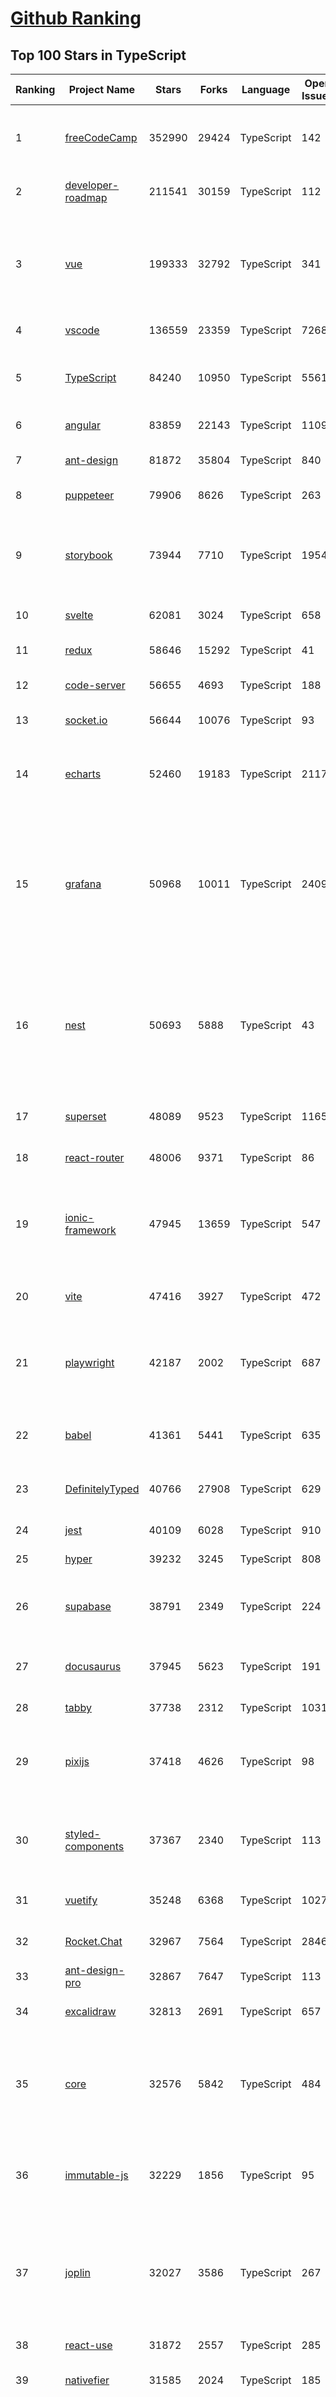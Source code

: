 [Github Ranking](../README.md)
==========

## Top 100 Stars in TypeScript

| Ranking | Project Name | Stars | Forks | Language | Open Issues | Description | Last Commit |
| ------- | ------------ | ----- | ----- | -------- | ----------- | ----------- | ----------- |
| 1 | [freeCodeCamp](https://github.com/freeCodeCamp/freeCodeCamp) | 352990 | 29424 | TypeScript | 142 | freeCodeCamp.org's open-source codebase and curriculum. Learn to code for free. | 2022-09-14T23:19:32Z |
| 2 | [developer-roadmap](https://github.com/kamranahmedse/developer-roadmap) | 211541 | 30159 | TypeScript | 112 | Roadmap to becoming a developer in 2022 | 2022-09-14T18:11:24Z |
| 3 | [vue](https://github.com/vuejs/vue) | 199333 | 32792 | TypeScript | 341 | 🖖 Vue.js is a progressive, incrementally-adoptable JavaScript framework for building UI on the web. | 2022-09-13T11:38:35Z |
| 4 | [vscode](https://github.com/microsoft/vscode) | 136559 | 23359 | TypeScript | 7268 | Visual Studio Code | 2022-09-15T02:16:35Z |
| 5 | [TypeScript](https://github.com/microsoft/TypeScript) | 84240 | 10950 | TypeScript | 5561 | TypeScript is a superset of JavaScript that compiles to clean JavaScript output. | 2022-09-14T23:53:23Z |
| 6 | [angular](https://github.com/angular/angular) | 83859 | 22143 | TypeScript | 1109 | The modern web developer’s platform | 2022-09-15T03:04:21Z |
| 7 | [ant-design](https://github.com/ant-design/ant-design) | 81872 | 35804 | TypeScript | 840 | An enterprise-class UI design language and React UI library | 2022-09-15T02:55:40Z |
| 8 | [puppeteer](https://github.com/puppeteer/puppeteer) | 79906 | 8626 | TypeScript | 263 | Headless Chrome Node.js API | 2022-09-15T02:37:59Z |
| 9 | [storybook](https://github.com/storybookjs/storybook) | 73944 | 7710 | TypeScript | 1954 | 📓 The UI component explorer. Develop, document, & test React, Vue, Angular, Web Components, Ember, Svelte & more! | 2022-09-15T02:31:14Z |
| 10 | [svelte](https://github.com/sveltejs/svelte) | 62081 | 3024 | TypeScript | 658 | Cybernetically enhanced web apps | 2022-09-14T08:13:17Z |
| 11 | [redux](https://github.com/reduxjs/redux) | 58646 | 15292 | TypeScript | 41 | Predictable state container for JavaScript apps | 2022-09-13T14:19:50Z |
| 12 | [code-server](https://github.com/coder/code-server) | 56655 | 4693 | TypeScript | 188 | VS Code in the browser | 2022-09-14T13:31:14Z |
| 13 | [socket.io](https://github.com/socketio/socket.io) | 56644 | 10076 | TypeScript | 93 | Realtime application framework (Node.JS server) | 2022-09-13T06:29:17Z |
| 14 | [echarts](https://github.com/apache/echarts) | 52460 | 19183 | TypeScript | 2117 | Apache ECharts is a powerful, interactive charting and data visualization library for browser | 2022-09-14T11:17:16Z |
| 15 | [grafana](https://github.com/grafana/grafana) | 50968 | 10011 | TypeScript | 2409 | The open and composable observability and data visualization platform. Visualize metrics, logs, and traces from multiple sources like Prometheus, Loki, Elasticsearch, InfluxDB, Postgres and many more.  | 2022-09-15T00:13:27Z |
| 16 | [nest](https://github.com/nestjs/nest) | 50693 | 5888 | TypeScript | 43 | A progressive Node.js framework for building efficient, scalable, and enterprise-grade server-side applications on top of TypeScript & JavaScript (ES6, ES7, ES8) 🚀 | 2022-09-15T00:07:39Z |
| 17 | [superset](https://github.com/apache/superset) | 48089 | 9523 | TypeScript | 1165 | Apache Superset is a Data Visualization and Data Exploration Platform | 2022-09-15T02:55:25Z |
| 18 | [react-router](https://github.com/remix-run/react-router) | 48006 | 9371 | TypeScript | 86 | Declarative routing for React | 2022-09-14T22:38:50Z |
| 19 | [ionic-framework](https://github.com/ionic-team/ionic-framework) | 47945 | 13659 | TypeScript | 547 | A powerful cross-platform UI toolkit for building native-quality iOS, Android, and Progressive Web Apps with HTML, CSS, and JavaScript. | 2022-09-14T22:10:40Z |
| 20 | [vite](https://github.com/vitejs/vite) | 47416 | 3927 | TypeScript | 472 | Next generation frontend tooling. It's fast! | 2022-09-14T10:42:24Z |
| 21 | [playwright](https://github.com/microsoft/playwright) | 42187 | 2002 | TypeScript | 687 | Playwright is a framework for Web Testing and Automation. It allows testing Chromium, Firefox and WebKit with a single API.  | 2022-09-15T02:51:22Z |
| 22 | [babel](https://github.com/babel/babel) | 41361 | 5441 | TypeScript | 635 | 🐠 Babel is a compiler for writing next generation JavaScript. | 2022-09-15T02:38:25Z |
| 23 | [DefinitelyTyped](https://github.com/DefinitelyTyped/DefinitelyTyped) | 40766 | 27908 | TypeScript | 629 | The repository for high quality TypeScript type definitions. | 2022-09-15T02:45:16Z |
| 24 | [jest](https://github.com/facebook/jest) | 40109 | 6028 | TypeScript | 910 | Delightful JavaScript Testing. | 2022-09-14T17:25:53Z |
| 25 | [hyper](https://github.com/vercel/hyper) | 39232 | 3245 | TypeScript | 808 | A terminal built on web technologies | 2022-09-13T17:36:35Z |
| 26 | [supabase](https://github.com/supabase/supabase) | 38791 | 2349 | TypeScript | 224 | The open source Firebase alternative. Follow to stay updated about our public Beta. | 2022-09-15T02:24:37Z |
| 27 | [docusaurus](https://github.com/facebook/docusaurus) | 37945 | 5623 | TypeScript | 191 | Easy to maintain open source documentation websites. | 2022-09-14T21:34:17Z |
| 28 | [tabby](https://github.com/Eugeny/tabby) | 37738 | 2312 | TypeScript | 1031 | A terminal for a more modern age | 2022-09-14T04:18:50Z |
| 29 | [pixijs](https://github.com/pixijs/pixijs) | 37418 | 4626 | TypeScript | 98 | The HTML5 Creation Engine: Create beautiful digital content with the fastest, most flexible 2D WebGL renderer. | 2022-09-14T18:10:47Z |
| 30 | [styled-components](https://github.com/styled-components/styled-components) | 37367 | 2340 | TypeScript | 113 | Visual primitives for the component age. Use the best bits of ES6 and CSS to style your apps without stress 💅 | 2022-09-13T01:05:30Z |
| 31 | [vuetify](https://github.com/vuetifyjs/vuetify) | 35248 | 6368 | TypeScript | 1027 | 🐉 Material Component Framework for Vue | 2022-09-14T21:48:32Z |
| 32 | [Rocket.Chat](https://github.com/RocketChat/Rocket.Chat) | 32967 | 7564 | TypeScript | 2846 | The communications platform that puts data protection first. | 2022-09-15T02:31:50Z |
| 33 | [ant-design-pro](https://github.com/ant-design/ant-design-pro) | 32867 | 7647 | TypeScript | 113 | 👨🏻‍💻👩🏻‍💻 Use Ant Design like a Pro! | 2022-09-08T02:26:42Z |
| 34 | [excalidraw](https://github.com/excalidraw/excalidraw) | 32813 | 2691 | TypeScript | 657 | Virtual whiteboard for sketching hand-drawn like diagrams | 2022-09-14T17:43:29Z |
| 35 | [core](https://github.com/vuejs/core) | 32576 | 5842 | TypeScript | 484 | 🖖 Vue.js is a progressive, incrementally-adoptable JavaScript framework for building UI on the web. | 2022-09-15T01:56:51Z |
| 36 | [immutable-js](https://github.com/immutable-js/immutable-js) | 32229 | 1856 | TypeScript | 95 | Immutable persistent data collections for Javascript which increase efficiency and simplicity. | 2022-07-01T17:42:43Z |
| 37 | [joplin](https://github.com/laurent22/joplin) | 32027 | 3586 | TypeScript | 267 | Joplin - an open source note taking and to-do application with synchronisation capabilities for Windows, macOS, Linux, Android and iOS. | 2022-09-14T12:16:13Z |
| 38 | [react-use](https://github.com/streamich/react-use) | 31872 | 2557 | TypeScript | 285 | React Hooks — 👍 | 2022-09-15T00:52:19Z |
| 39 | [nativefier](https://github.com/nativefier/nativefier) | 31585 | 2024 | TypeScript | 185 | Make any web page a desktop application | 2022-08-29T01:04:28Z |
| 40 | [taro](https://github.com/NervJS/taro) | 31583 | 4272 | TypeScript | 844 | 开放式跨端跨框架解决方案，支持使用 React/Vue/Nerv 等框架来开发微信/京东/百度/支付宝/字节跳动/ QQ 小程序/H5/React Native 等应用。  https://taro.zone/ | 2022-09-14T09:09:03Z |
| 41 | [formik](https://github.com/jaredpalmer/formik) | 31180 | 2597 | TypeScript | 610 | Build forms in React, without the tears 😭  | 2022-09-14T16:29:21Z |
| 42 | [react-hook-form](https://github.com/react-hook-form/react-hook-form) | 30553 | 1506 | TypeScript | 0 | 📋 React Hooks for form state management and validation (Web + React Native) | 2022-09-13T04:55:14Z |
| 43 | [nocodb](https://github.com/nocodb/nocodb) | 29894 | 1837 | TypeScript | 362 | 🔥 🔥 🔥 Open Source Airtable Alternative - turns any MySQL, Postgres, SQLite into a Spreadsheet with REST APIs. | 2022-09-15T00:29:11Z |
| 44 | [query](https://github.com/TanStack/query) | 29780 | 1788 | TypeScript | 24 | 🤖 Powerful asynchronous state management, server-state utilities and data fetching for TS/JS, React, Solid, Svelte and Vue. | 2022-09-14T11:58:04Z |
| 45 | [date-fns](https://github.com/date-fns/date-fns) | 29755 | 1504 | TypeScript | 337 | ⏳ Modern JavaScript date utility library ⌛️ | 2022-09-13T12:43:15Z |
| 46 | [typeorm](https://github.com/typeorm/typeorm) | 29303 | 5384 | TypeScript | 1658 | ORM for TypeScript and JavaScript (ES7, ES6, ES5). Supports MySQL, PostgreSQL, MariaDB, SQLite, MS SQL Server, Oracle, SAP Hana, WebSQL databases. Works in NodeJS, Browser, Ionic, Cordova and Electron platforms. | 2022-09-14T18:10:20Z |
| 47 | [chakra-ui](https://github.com/chakra-ui/chakra-ui) | 28642 | 2544 | TypeScript | 67 | ⚡️ Simple, Modular & Accessible UI Components for your React Applications | 2022-09-14T18:38:02Z |
| 48 | [graphql-engine](https://github.com/hasura/graphql-engine) | 27960 | 2412 | TypeScript | 1779 | Blazing fast, instant realtime GraphQL APIs on your DB with fine grained access control, also trigger webhooks on database events. | 2022-09-14T21:42:43Z |
| 49 | [rxjs](https://github.com/ReactiveX/rxjs) | 27691 | 2858 | TypeScript | 203 | A reactive programming library for JavaScript | 2022-09-12T08:40:28Z |
| 50 | [postcss](https://github.com/postcss/postcss) | 26688 | 1539 | TypeScript | 12 | Transforming styles with JS plugins | 2022-09-03T07:49:12Z |
| 51 | [html2canvas](https://github.com/niklasvh/html2canvas) | 26683 | 4470 | TypeScript | 777 | Screenshots with JavaScript | 2022-09-09T14:01:30Z |
| 52 | [mobx](https://github.com/mobxjs/mobx) | 25670 | 1709 | TypeScript | 12 | Simple, scalable state management. | 2022-09-07T17:51:21Z |
| 53 | [angular-cli](https://github.com/angular/angular-cli) | 25630 | 12116 | TypeScript | 210 | CLI tool for Angular | 2022-09-15T03:00:32Z |
| 54 | [prisma](https://github.com/prisma/prisma) | 25536 | 910 | TypeScript | 2186 | Next-generation ORM for Node.js & TypeScript \| PostgreSQL, MySQL, MariaDB, SQL Server, SQLite, MongoDB and CockroachDB | 2022-09-14T22:14:02Z |
| 55 | [cheerio](https://github.com/cheeriojs/cheerio) | 25459 | 1569 | TypeScript | 14 | Fast, flexible, and lean implementation of core jQuery designed specifically for the server. | 2022-09-14T03:02:24Z |
| 56 | [slate](https://github.com/ianstormtaylor/slate) | 25396 | 2877 | TypeScript | 519 | A completely customizable framework for building rich text editors. (Currently in beta.) | 2022-09-13T13:48:00Z |
| 57 | [n8n](https://github.com/n8n-io/n8n) | 25226 | 2943 | TypeScript | 116 | Free and source-available fair-code licensed workflow automation tool. Easily automate tasks across different services. | 2022-09-14T18:51:34Z |
| 58 | [react-select](https://github.com/JedWatson/react-select) | 25112 | 3954 | TypeScript | 208 | The Select Component for React.js | 2022-09-11T22:47:14Z |
| 59 | [react-spring](https://github.com/pmndrs/react-spring) | 24015 | 1035 | TypeScript | 61 | ✌️ A spring physics based React animation library | 2022-09-13T08:41:46Z |
| 60 | [type-challenges](https://github.com/type-challenges/type-challenges) | 23952 | 2329 | TypeScript | 14207 | Collection of TypeScript type challenges with online judge | 2022-09-08T21:40:33Z |

